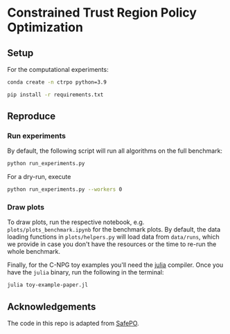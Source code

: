 # Constrained Trust Region Policy Optimization

## Setup
For the computational experiments:
```bash
conda create -n ctrpo python=3.9
```
```bash
pip install -r requirements.txt
```

## Reproduce

### Run experiments
By default, the following script will run all algorithms on the full benchmark:
```bash
python run_experiments.py
```
For a dry-run, execute 
```bash
python run_experiments.py --workers 0
```

### Draw plots
To draw plots, run the respective notebook, e.g. `plots/plots_benchmark.ipynb` for the benchmark plots. 
By default, the data loading functions in `plots/helpers.py` will load data from `data/runs`, which we provide in case you don't have the resources or the time to re-run the whole benchmark.

Finally, for the C-NPG toy examples you'll need the [julia](https://julialang.org/downloads/) compiler. 
Once you have the `julia` binary, run the following in the terminal:

```bash
julia toy-example-paper.jl
```

## Acknowledgements
The code in this repo is adapted from [SafePO](https://github.com/PKU-Alignment/Safe-Policy-Optimization).
